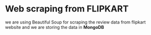 # Web scraping from FLIPKART

we are using Beautiful Soup for scraping the review data from flipkart website and we are storing the data in **MongoDB** 
